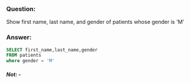 ### Question: 
 Show first name, last name, and gender of patients whose gender is 'M' 

### Answer:
```SQL
SELECT first_name,last_name,gender 
FROM patients
where gender = 'M'
```

##### Not: - 
